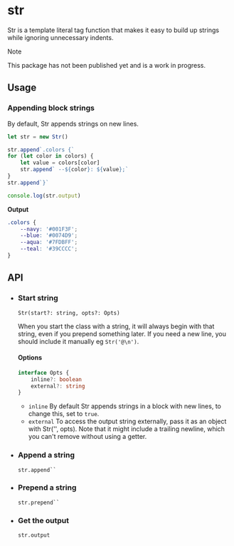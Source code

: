 # str

Str is a template literal tag function that makes it easy to build up strings while ignoring unnecessary indents.

> [!NOTE]
> This package has not been published yet and is a work in progress.

## Usage

### Appending block strings

By default, Str appends strings on new lines.

```js
let str = new Str()

str.append`.colors {`
for (let color in colors) {
    let value = colors[color]
    str.append` --${color}: ${value};`
}
str.append`}`

console.log(str.output)
```

**Output**

```css
.colors {
    --navy: '#001F3F';
    --blue: '#0074D9';
    --aqua: '#7FDBFF';
    --teal: '#39CCCC';
}
```

## API

-   ### Start string

    `Str(start?: string, opts?: Opts)`

    When you start the class with a string, it will always begin with that string, even if you prepend something later. If you need a new line, you should include it manually eg `Str('@\n')`.

    #### Options

    ```ts
    interface Opts {
        inline?: boolean
        external?: string
    }
    ```

    -   `inline` By default Str appends strings in a block with new lines, to change this, set to `true`.
    -   `external` To access the output string externally, pass it as an object with Str('', opts). Note that it might include a trailing newline, which you can't remove without using a getter.

-   ### Append a string

    ` str.append`` `

-   ### Prepend a string

    ` str.prepend`` `

-   ### Get the output

    `str.output`
